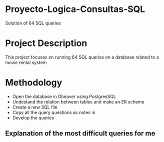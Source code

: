 # Proyecto-Logica-Consultas-SQL
Solution of 64 SQL queries
<h1>Project Description</h1>
<p>This project focuses on running 64 SQL queries on a database related to a movie rental system</p>
<h1>Methodology</h1>
<p><ul>
  <li>Open the database in Dbeaver using PostgresSQL</li>
  <li>Undestand the relation between tables and make an ER scheme</li>
  <li>Create a new SQL file</li>
  <li>Copy all the query questions as notes in</li>
  <li>Develop the queries</li>
</ul></p>
<h2>Explanation of the most difficult queries for me</h2>

